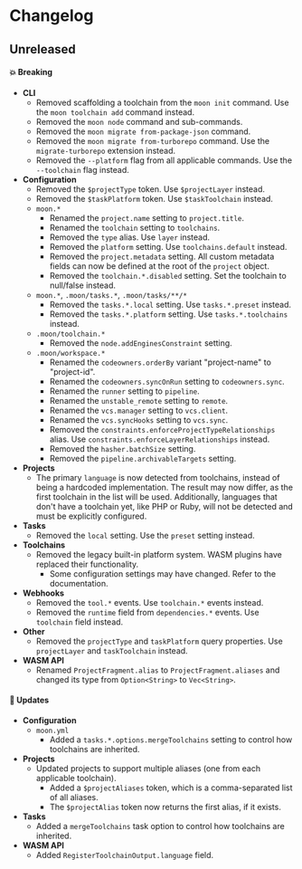 # Changelog

## Unreleased

#### 💥 Breaking

- **CLI**
  - Removed scaffolding a toolchain from the `moon init` command. Use the `moon toolchain add`
    command instead.
  - Removed the `moon node` command and sub-commands.
  - Removed the `moon migrate from-package-json` command.
  - Removed the `moon migrate from-turborepo` command. Use the `migrate-turborepo` extension
    instead.
  - Removed the `--platform` flag from all applicable commands. Use the `--toolchain` flag instead.
- **Configuration**
  - Removed the `$projectType` token. Use `$projectLayer` instead.
  - Removed the `$taskPlatform` token. Use `$taskToolchain` instead.
  - `moon.*`
    - Renamed the `project.name` setting to `project.title`.
    - Renamed the `toolchain` setting to `toolchains`.
    - Removed the `type` alias. Use `layer` instead.
    - Removed the `platform` setting. Use `toolchains.default` instead.
    - Removed the `project.metadata` setting. All custom metadata fields can now be defined at the
      root of the `project` object.
    - Removed the `toolchain.*.disabled` setting. Set the toolchain to null/false instead.
  - `moon.*`, `.moon/tasks.*`, `.moon/tasks/**/*`
    - Removed the `tasks.*.local` setting. Use `tasks.*.preset` instead.
    - Removed the `tasks.*.platform` setting. Use `tasks.*.toolchains` instead.
  - `.moon/toolchain.*`
    - Removed the `node.addEnginesConstraint` setting.
  - `.moon/workspace.*`
    - Renamed the `codeowners.orderBy` variant "project-name" to "project-id".
    - Renamed the `codeowners.syncOnRun` setting to `codeowners.sync`.
    - Renamed the `runner` setting to `pipeline`.
    - Renamed the `unstable_remote` setting to `remote`.
    - Renamed the `vcs.manager` setting to `vcs.client`.
    - Renamed the `vcs.syncHooks` setting to `vcs.sync`.
    - Removed the `constraints.enforceProjectTypeRelationships` alias. Use
      `constraints.enforceLayerRelationships` instead.
    - Removed the `hasher.batchSize` setting.
    - Removed the `pipeline.archivableTargets` setting.
- **Projects**
  - The primary `language` is now detected from toolchains, instead of being a hardcoded
    implementation. The result may now differ, as the first toolchain in the list will be used.
    Additionally, languages that don't have a toolchain yet, like PHP or Ruby, will not be detected
    and must be explicitly configured.
- **Tasks**
  - Removed the `local` setting. Use the `preset` setting instead.
- **Toolchains**
  - Removed the legacy built-in platform system. WASM plugins have replaced their functionality.
    - Some configuration settings may have changed. Refer to the documentation.
- **Webhooks**
  - Removed the `tool.*` events. Use `toolchain.*` events instead.
  - Removed the `runtime` field from `dependencies.*` events. Use `toolchain` field instead.
- **Other**
  - Removed the `projectType` and `taskPlatform` query properties. Use `projectLayer` and
    `taskToolchain` instead.
- **WASM API**
  - Renamed `ProjectFragment.alias` to `ProjectFragment.aliases` and changed its type from
    `Option<String>` to `Vec<String>`.

#### 🚀 Updates

- **Configuration**
  - `moon.yml`
    - Added a `tasks.*.options.mergeToolchains` setting to control how toolchains are inherited.
- **Projects**
  - Updated projects to support multiple aliases (one from each applicable toolchain).
    - Added a `$projectAliases` token, which is a comma-separated list of all aliases.
    - The `$projectAlias` token now returns the first alias, if it exists.
- **Tasks**
  - Added a `mergeToolchains` task option to control how toolchains are inherited.
- **WASM API**
  - Added `RegisterToolchainOutput.language` field.

